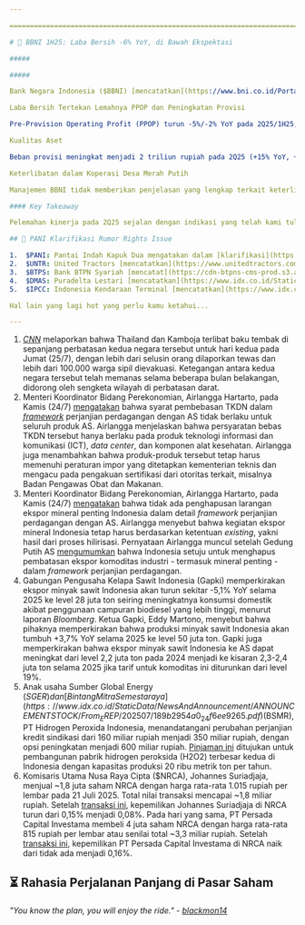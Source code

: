 ```yaml
---

==================================================================================================================================================================================================================================

# 🏦 BBNI 1H25: Laba Bersih -6% YoY, di Bawah Ekspektasi

#####

##### 

Bank Negara Indonesia ($BBNI) [mencatatkan](https://www.bni.co.id/Portals/1/BNI/Perusahaan/HubunganInvestor/Docs/2025/BNI-Financial-Statement-2Q2025-EN.pdf) laba bersih sebesar 4,7 triliun rupiah pada 2Q25 (\-12% YoY, \-12% QoQ). Hasil ini membuat laba bersih selama 1H25 menjadi 10,1 triliun rupiah (\-6% YoY), di bawah ekspektasi karena hanya setara 46% estimasi 2025F konsensus (vs. rata-rata 2 tahun terakhir: 50% realisasi tahunan).

Laba Bersih Tertekan Lemahnya PPOP dan Peningkatan Provisi

Pre-Provision Operating Profit (PPOP) turun -5%/-2% YoY pada 2Q25/1H25, seiring lemahnya Non-Interest Income yang turun -2%/-3% YoY pada 2Q25/1H25 di tengah kenaikan _opex_ sebesar +5%/+3% YoY. Net Interest Income relatif lebih baik, masih naik +0%/+2% YoY pada 2Q25/1H25, meski jauh di bawah pertumbuhan kredit sebesar +7% YoY per Juni 2025, meng-_highlight_ tekanan pada margin. Net Interest Margin (NIM) pada 2Q25 turun ke 3,7% (vs. 2Q24: 4%, 1Q25: 3,9%) akibat tingginya Cost of Fund, sehingga posisi NIM pada 1H25 berada di level 3,8% (vs. 1H24: 4%).

Kualitas Aset

Beban provisi meningkat menjadi 2 triliun rupiah pada 2Q25 (+15% YoY, +15% QoQ), sehingga beban provisi selama 1H25 menjadi 3,8 triliun rupiah (+8% YoY). Rasio NPL sendiri berada di level 1,9% pada 2Q25 (vs. 2Q24: 2%, 1Q25: 2%), dengan segmen konsumer mengalami peningkatan NPL menjadi 2,1% (vs. 2Q24: 1,6%, 1Q25: 2%). Peningkatan ini utamanya terlihat pada sub-segmen pembiayaan rumah (_mortgage_) dan kendaraan (_auto_), yang diatribusikan oleh manajemen kepada pelemahan daya beli.

Keterlibatan dalam Koperasi Desa Merah Putih

Manajemen BBNI tidak memberikan penjelasan yang lengkap terkait keterlibatan perseroan dalam Koperasi Desa Merah Putih. Namun, manajemen mengatakan bahwa pembahasan dengan pemerintah dilakukan dengan mengakomodasi kepentingan semua _stakeholders_. Dalam pemberian kredit, perbankanlah yang akan menjalankan proses _assesment_ terhadap calon debitur dan porsi pemberian kredit pun dirasa masih akan tergolong _manageable_.

#### Key Takeaway

Pelemahan kinerja pada 2Q25 sejalan dengan indikasi yang telah kami tuliskan [sebelumnya](https://stockbit.com/post/19039341). Pasca-rilis kinerja 1H25, manajemen BBNI menurunkan _guidance_ NIM untuk 2025 dari kisaran 4-4,2% menjadi minimum 3,8%. Pemangkasan ini dilakukan meski manajemen memperkirakan kondisi likuiditas perbankan akan membaik pada 2H25 seiring dengan: 1) penurunan _yield_ dan kepemilikan SRBI; 2) penurunan suku bunga BI; dan 3) akselerasi belanja pemerintah. Sementara itu, _guidance_ pertumbuhan kredit (+8-10% YoY) dan Cost of Credit (~1%) tidak berubah.

## 📢 PANI Klarifikasi Rumor Rights Issue

1.  $PANI: Pantai Indah Kapuk Dua mengatakan dalam [klarifikasi](https://www.idx.co.id/StaticData/NewsAndAnnouncement/ANNOUNCEMENTSTOCK/From_EREP/202507/4a12124d1d_43a76fc081.pdf) kepada BEI pada Kamis (24/7) bahwa perseroan tidak pernah memberikan keterangan atau tanggapan resmi kepada media terkait rumor akan menggelar _rights issue_ pada akhir tahun ini. PANI juga menegaskan bahwa hingga tanggal surat klarifikasi tersebut dibuat, perseroan tidak pernah menyatakan rencana untuk melakukan _rights issue_. Pernyataan PANI muncul setelah _[Bloomberg Technoz](https://www.bloombergtechnoz.com/detail-news/78116/pani-dikabarkan-gelar-rights-issue-akhir-tahun-ini)_ pada Rabu (23/7) melaporkan bahwa PANI akan menggelar _rights issue_ dengan harga pelaksanaan sebesar 20.000 rupiah per lembar pada Desember 2025, dengan perseroan disebut akan mengumumkannya dalam waktu dekat. PANI menjelaskan dalam klarifikasinya bahwa perseroan selalu terbuka untuk segala kemungkinan dan alternatif terkait aksi korporasi - termasuk _rights issue_ - demi mendukung rencana ekspansi dan keberlangsungan usaha perseroan.
2.  $UNTR: United Tractors [mencatatkan](https://www.unitedtractors.com/wp-content/uploads/2025/03/UNTR-Monthly-Operational-Update-as-of-Jun-2025.pdf) penjualan alat berat merek Komatsu sebanyak 379 unit pada Juni 2025 (\-18,1% MoM, -2,8% YoY). Secara kumulatif selama 1H25, penjualan Komatsu mencapai 2.728 unit (+27,1% YoY), setara 59% dari target 2025 di level 4.600 unit, dengan _market share_ stabil di level 26% (vs. 5M25: 26%, 1H24: 28%). Dari segmen kontraktor pertambangan, UNTR mencatatkan volume produksi batu bara sebesar 68,4 juta ton (\-1,6% YoY) selama 1H25, dengan _overburden removal_ sebesar 532,8 juta bcm (\-9,4% YoY).
3.  $BTPS: Bank BTPN Syariah [mencatat](https://cdn-btpns-cms-prod.s3.ap-southeast-3.amazonaws.com/1753355341747-786066230-Q22025_Ind_.pdf) laba bersih sebesar 333 miliar rupiah pada 2Q25 (+16% YoY, +7,2% QoQ), menandai laba kuartalan tertinggi sejak 2Q23. Hasil ini membuat laba bersih selama 1H25 naik +17% YoY menjadi 644 miliar rupiah, sejalan dengan ekspektasi (51% estimasi 2025F konsensus, 1H24: 52% realisasi tahunan). Peningkatan laba bersih disebabkan oleh turunnya beban provisi sebesar -41% YoY pada 2Q25 dan -42% YoY selama 1H25, dengan Cost of Credit turun menjadi 7,8% pada 2Q25 (vs. 2Q24: 12,7%, 1Q25: 8,5%) dan 8,2% selama 1H25 (vs. 1H24: 13,3%). Sementara itu, NPF Gross turun ke level 3,1% dari posisi akhir tahun, meski masih lebih tinggi dibandingkan periode yang sama tahun lalu (vs. 4Q24: 3,7%, 2Q24: 3%). Adapun PPOP masih turun -13% YoY selama 1H25, seiring Net Margin Income yang masih melemah -4,9% YoY.
4.  $DMAS: Puradelta Lestari [mencatatkan](https://www.idx.co.id/StaticData/NewsAndAnnouncement/ANNOUNCEMENTSTOCK/From_EREP/202507/37769f3253_2a78d6611f.pdf) _marketing sales_ sebesar 114 miliar rupiah pada 2Q25 (\-79% YoY, -76% QoQ). Hasil ini membuat _marketing sales_ selama 1H25 mencapai 580 miliar rupiah (\-47% YoY), setara ~32% dari target 2025 di level 1,81 triliun rupiah. Direktur & Sekretaris Perusahaan DMAS, Tondy Suwanto, mengatakan bahwa perseroan mencatatkan penjualan lahan industri sebesar 18 hektare selama 1H25 (vs. 1H24: 34 hektare, 1Q25: 14,2 hektare). Tondy menyebut bahwa sektor _data center_ menjadi pendorong utama _marketing sales_ 1H25, dengan kontribusi sebesar 69%. Tondy juga mengungkap bahwa masih ada permintaan lahan industri ~75 hektare, yang didominasi sektor _data center_ sebesar lebih dari 50%.
5.  $IPCC: Indonesia Kendaraan Terminal [mencatatkan](https://www.idx.co.id/StaticData/NewsAndAnnouncement/ANNOUNCEMENTSTOCK/From_EREP/202507/20250724172844-54791-0/IPCC_Financial%20Report%20Q2%202025.pdf) laba bersih sebesar 63 miliar rupiah pada 2Q25 (+48% YoY, +22% QoQ), sehingga laba bersih selama 1H25 mencapai 114 miliar rupiah (+41% YoY). Pendapatan pada 2Q25 tumbuh mencapai 212 miliar rupiah (+15% YoY, +4% QoQ), sehingga pendapatan selama 1H25 tumbuh +15% YoY menjadi 416 miliar rupiah. Selain pendapatan, pertumbuhan laba bersih yang solid pada 2Q25 utamanya didorong ekspansi margin laba kotor yang naik ke level 43,2% (vs. 2Q24: 35,4%, 1Q25: 38,2%), sehingga laba kotor tumbuh +40% YoY, +18% QoQ.

Hal lain yang lagi hot yang perlu kamu ketahui...

---
```


1.  _[CNN](https://edition.cnn.com/2025/07/24/asia/thailand-cambodia-border-clashes-friday-intl-hnk)_ melaporkan bahwa Thailand dan Kamboja terlibat baku tembak di sepanjang perbatasan kedua negara tersebut untuk hari kedua pada Jumat (25/7), dengan lebih dari selusin orang dilaporkan tewas dan lebih dari 100.000 warga sipil dievakuasi. Ketegangan antara kedua negara tersebut telah memanas selama beberapa bulan belakangan, didorong oleh sengketa wilayah di perbatasan darat.
2.  Menteri Koordinator Bidang Perekonomian, Airlangga Hartarto, pada Kamis (24/7) [mengatakan](<https://www.kompas.id/artikel/ri-nego-penurunan-tarif-sejumlah-komoditas-dan-dulang-investasi-dari-as?open_from=Ekonomi_&_Bisnis_Page#:~:text=Perihal%20TKDN%2C%20kebijakan%20itu%20tidak%20berlaku%20untuk%20seluruh%20produk%20AS.%20Persyaratan%20bebas%20TKDN%20ini%20hanya%20terbatas%20pada%20produk%20teknologi%20informasi%20dan%20komunikasi%20(ICT)%2C%20pusat%20data%2C%20serta%20komponen%20alat%20kesehatan.>) bahwa syarat pembebasan TKDN dalam _[framework](https://www.whitehouse.gov/briefings-statements/2025/07/joint-statement-on-framework-for-united-states-indonesia-agreement-on-reciprocal-trade/#:~:text=The%20United%20States%20and%20Indonesia%20will%20work%20together%20to%20address%20Indonesia%E2%80%99s%20non%2Dtariff%20barriers%20that%20affect%20bilateral%20trade%20and%20investment%20in%20priority%20areas%2C%20including%20exempting%20U.S.%20companies%20and%20originating%20goods%20from%20local%20content%20requirements)_ perjanjian perdagangan dengan AS tidak berlaku untuk seluruh produk AS. Airlangga menjelaskan bahwa persyaratan bebas TKDN tersebut hanya berlaku pada produk teknologi informasi dan komunikasi (ICT), _data center_, dan komponen alat kesehatan. Airlangga juga menambahkan bahwa produk-produk tersebut tetap harus memenuhi peraturan impor yang ditetapkan kementerian teknis dan mengacu pada pengakuan sertifikasi dari otoritas terkait, misalnya Badan Pengawas Obat dan Makanan.
3.  Menteri Koordinator Bidang Perekonomian, Airlangga Hartarto, pada Kamis (24/7) [mengatakan](https://www.cnbcindonesia.com/news/20250724102043-4-651808/airlangga-tegaskan-larangan-ekspor-mineral-mentah-tak-dihapus) bahwa tidak ada penghapusan larangan ekspor mineral penting Indonesia dalam detail _framework_ perjanjian perdagangan dengan AS. Airlangga menyebut bahwa kegiatan ekspor mineral Indonesia tetap harus berdasarkan ketentuan _existing_, yakni hasil dari proses hilirisasi. Pernyataan Airlangga muncul setelah Gedung Putih AS [mengumumkan](https://www.whitehouse.gov/briefings-statements/2025/07/joint-statement-on-framework-for-united-states-indonesia-agreement-on-reciprocal-trade/#:~:text=Indonesia%20will%20remove%20restrictions%20on%20exports%20to%20the%20United%20States%20of%20industrial%20commodities%2C%20including%20critical%20minerals.) bahwa Indonesia setuju untuk menghapus pembatasan ekspor komoditas industri - termasuk mineral penting - dalam _framework_ perjanjian perdagangan.
4.  Gabungan Pengusaha Kelapa Sawit Indonesia (Gapki) memperkirakan ekspor minyak sawit Indonesia akan turun sekitar -5,1% YoY selama 2025 ke level 28 juta ton seiring meningkatnya konsumsi domestik akibat penggunaan campuran biodiesel yang lebih tinggi, menurut laporan _Bloomberg_. Ketua Gapki, Eddy Martono, menyebut bahwa pihaknya memperkirakan bahwa produksi minyak sawit Indonesia akan tumbuh +3,7% YoY selama 2025 ke level 50 juta ton. Gapki juga memperkirakan bahwa ekspor minyak sawit Indonesia ke AS dapat meningkat dari level 2,2 juta ton pada 2024 menjadi ke kisaran 2,3-2,4 juta ton selama 2025 jika tarif untuk komoditas ini diturunkan dari level 19%.
5.  Anak usaha Sumber Global Energy ($SGER) dan [Bintang Mitra Semestaraya](https://www.idx.co.id/StaticData/NewsAndAnnouncement/ANNOUNCEMENTSTOCK/From_EREP/202507/189b2954a0_24f6ee9265.pdf) ($BSMR), PT Hidrogen Peroxida Indonesia, menandatangani perubahan perjanjian kredit sindikasi dari 160 miliar rupiah menjadi 350 miliar rupiah, dengan opsi peningkatan menjadi 600 miliar rupiah. [Pinjaman ini](https://www.idx.co.id/StaticData/NewsAndAnnouncement/ANNOUNCEMENTSTOCK/From_EREP/202507/bafeaa02ce_1ea1eccf34.pdf) ditujukan untuk pembangunan pabrik hidrogen peroksida (H2O2) terbesar kedua di Indonesia dengan kapasitas produksi 20 ribu metrik ton per tahun.
6.  Komisaris Utama Nusa Raya Cipta ($NRCA), Johannes Suriadjaja, menjual ~1,8 juta saham NRCA dengan harga rata-rata 1.015 rupiah per lembar pada 21 Juli 2025. Total nilai transaksi mencapai ~1,8 miliar rupiah. Setelah [transaksi ini](https://www.idx.co.id/StaticData/NewsAndAnnouncement/ANNOUNCEMENTSTOCK/From_EREP/202507/a0ed4f0203_e4dd90f2d3.pdf), kepemilikan Johannes Suriadjaja di NRCA turun dari 0,15% menjadi 0,08%. Pada hari yang sama, PT Persada Capital Investama membeli 4 juta saham NRCA dengan harga rata-rata 815 rupiah per lembar atau senilai total ~3,3 miliar rupiah. Setelah [transaksi ini](https://www.idx.co.id/StaticData/NewsAndAnnouncement/ANNOUNCEMENTSTOCK/From_EREP/202507/53578711ac_b2376e84e1.pdf), kepemilikan PT Persada Capital Investama di NRCA naik dari tidak ada menjadi 0,16%.

## ⏳ Rahasia Perjalanan Panjang di Pasar Saham

###### _"You know the plan, you will enjoy the ride." -_ _[blackmon14](https://stockbit.com/blackmon14?source=0)_

#####
